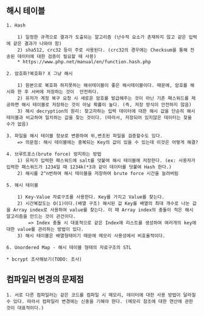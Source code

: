 ## 해시 테이블
	1. Hash

		1) 일정한 규격으로 결과가 도출되는 알고리즘 (난수적 요소가 존재하지 않고 같은 입력에 같은 결과가 나와야 함)
		2) sha512, crc32 등이 주로 사용된다. (crc32의 경우에는 Checksum을 통해 전송된 데이터에 대한 검증이 필요할 때 사용)
		* https://www.php.net/manual/en/function.hash.php

	2. 암호화?복호화? X 그냥 해시

		1) 원본으로 복호화 하지못하는 해쉬테이블이 좋은 해시테이블이다. 때문에, 암호를 해시화 한 후 서버에 저장하는 것이  안전하다.
		2) 유저가 계정 복구 요청 시 새로운 암호를 발급해주는 것이 아닌 기존 패스워드를 제공하면 해시 테이블로 저장하는 것이 아닐 확률이 높다. (즉, 저장 방식이 안전하지 않음)
		3) 해시 decryption의 원리: 찾고자하는 입력 데이터에 대한 해시 값을 단순히 해시 테이블과 비교하여 일치하는 값을 찾는 것이다. (따라서, 저장되어 있지않은 데이터는 찾을 수가 없음)

	3. 파일을 해시 테이블 정보로 변환하여 위,변조된 파일을 검증할수도 있다.
		=> 의문점: 해시 테이블에는 중복되는 Key의 값이 있을 수 있는데 이것은 어떻게 해결?

	4. 브루트포스(brute force) 방지하는 방법
		1) 유저가 입력한 패스워드에 salt를 덧붙여 해시 테이블에 저장한다. (ex: 사용자가 입력한 패스워드가 1234일 때 1234k(*3과 같이 데이터를 덧붙여 Hash 한다.)
		2) 해시를 2^n번하여 해시 테이블을 저장하여 brute force 시간을 늘려버림

	5. 해시 테이블

		1) Key-Value 자료구조를 사용한다. Key를 가지고 Value를 찾는다.
		2) 시간복잡도는 O(1)이다.(배열 구조) 해시된 값 Key를 배열의 최대 개수로 나눈 값을 Array index로 사용하여 value를 찾는다. 이 때 Array index의 충돌이 적은 해시 알고리즘을 만드는 것이 관건이다.
			=> Index 충돌 시 대표적으로 같은 Index에 리스트를 생성하여 여러개의 key에 대한 value를 관리하는 방법이 있다.
		3) 해시 테이블은 배열형태이기 때문에 메모리 사용성에서 비효율적이다.

	6. Unordered Map - 해시 테이블 형태의 자료구조의 STL

	* bcrypt 조사해보기(TODO: 조사)

## 컴파일러 변경의 문제점

	1. 서로 다른 컴파일러는 같은 코드를 컴파일 시 메모리, 데이터에 대한 사용 방법이 달라질 수 있다. 따라서 컴파일러 변경에는 신중을 기해야 한다. (메모리 참조에 대한 연산에 관한 것이 대표적이다.)
